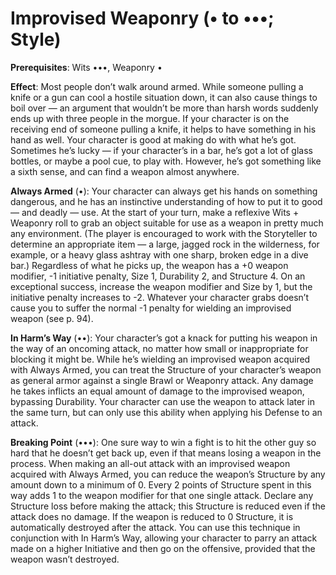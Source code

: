 # Improvised Weaponry (• to •••; Style)
**Prerequisites**: Wits •••, Weaponry • 

**Effect**: Most people don’t walk around armed. While someone pulling a knife or a gun can cool a hostile situation down, it can also cause things to boil over — an argument that wouldn’t be more than harsh words suddenly ends up with three people in the morgue. If your character is on the receiving end of someone pulling a knife, it helps to have something in his hand as well. Your character is good at making do with what he’s got. Sometimes he’s lucky — if your character’s in a bar, he’s got a lot of glass bottles, or maybe a pool cue, to play with. However, he’s got something like a sixth sense, and can find a weapon almost anywhere. 

**Always Armed** (•): Your character can always get his hands on something dangerous, and he has an instinctive understanding of how to put it to good — and deadly — use. At the start of your turn, make a reflexive Wits + Weaponry roll to grab an object suitable for use as a weapon in pretty much any environment. (The player is encouraged to work with the Storyteller to determine an appropriate item — a large, jagged rock in the wilderness, for example, or a heavy glass ashtray with one sharp, broken edge in a dive bar.) Regardless of what he picks up, the weapon has a +0 weapon modifier, -1 initiative penalty, Size 1, Durability 2, and Structure 4. On an exceptional success, increase the weapon modifier and Size by 1, but the initiative penalty increases to -2. Whatever your character grabs doesn’t cause you to suffer the normal -1 penalty for wielding an improvised weapon (see p. 94). 

**In Harm’s Way** (••): Your character’s got a knack for putting his weapon in the way of an oncoming attack, no matter how small or inappropriate for blocking it might be. While he’s wielding an improvised weapon acquired with Always Armed, you can treat the Structure of your character’s weapon as general armor against a single Brawl or Weaponry attack. Any damage he takes inflicts an equal amount of damage to the improvised weapon, bypassing Durability. Your character can use the weapon to attack later in the same turn, but can only use this ability when applying his Defense to an attack. 

**Breaking Point** (•••): One sure way to win a fight is to hit the other guy so hard that he doesn’t get back up, even if that means losing a weapon in the process. When making an all-out attack with an improvised weapon acquired with Always Armed, you can reduce the weapon’s Structure by any amount down to a minimum of 0. Every 2 points of Structure spent in this way adds 1 to the weapon modifier for that one single attack. Declare any Structure loss before making the attack; this Structure is reduced even if the attack does no damage. If the weapon is reduced to 0 Structure, it is automatically destroyed after the attack. You can use this technique in conjunction with In Harm’s Way, allowing your character to parry an attack made on a higher Initiative and then go on the offensive, provided that the weapon wasn’t destroyed.